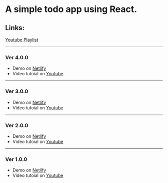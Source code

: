 # A simple todo app using React.
## Links:
[Youtube Playlist](https://www.youtube.com/playlist?list=PLUX0GmrifrwdXOqmkh8y_3N5BGpkzIPmg)
__________
### Ver 4.0.0

* Demo on [Netlify](https://youtube-simple-todo-app-v04.netlify.app/)
* Video tutoial on [Youtube](https://www.youtube.com/watch?v=gkd-IQ97pXU)
__________

### Ver 3.0.0

* Demo on [Netlify](https://youtube-simple-todo-app-v03.netlify.app/)
* Video tutoial on [Youtube](https://www.youtube.com/watch?v=oxgmjJqKMWo)
__________
### Ver 2.0.0

* Demo on [Netlify](https://youtube-simple-todo-app-v02.netlify.app/)
* Video tutoial on [Youtube](https://www.youtube.com/watch?v=fnaZbPCTSmM)
__________
### Ver 1.0.0

* Demo on [Netlify](https://youtube-simple-todo-app.netlify.app/)
* Video tutoial on [Youtube](https://www.youtube.com/watch?v=pNWdRdmtGdI)
